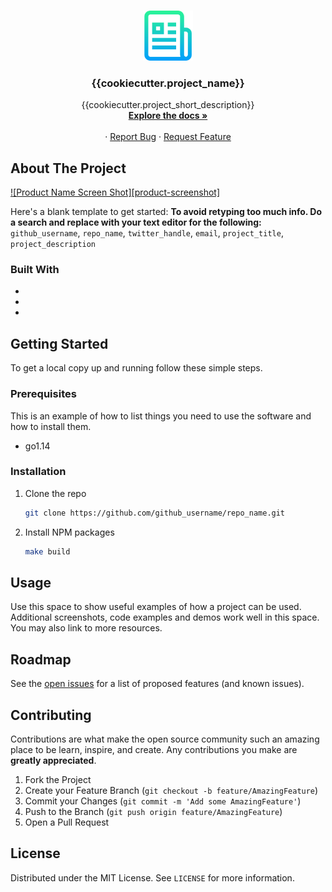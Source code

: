 <!-- PROJECT LOGO -->
<br />
<p align="center">
  <a href="https://github.com/{{cookiecutter.github_username}}/{{cookiecutter.project_name}}">
    <img src="images/logo.png" alt="Logo" width="80" height="80">
  </a>

  <h3 align="center">{{cookiecutter.project_name}}</h3>

  <p align="center">
    {{cookiecutter.project_short_description}}
    <br />
    <a href="https://github.com/{{cookiecutter.github_username}}/{{cookiecutter.project_name}}"><strong>Explore the docs »</strong></a>
    <br />
    <br />
    ·
    <a href="https://github.com//{{cookiecutter.github_username}}/{{cookiecutter.project_name}}"/issues">Report Bug</a>
    ·
    <a href="https://github.com/{{cookiecutter.github_username}}/{{cookiecutter.project_name}}/issues">Request Feature</a>
  </p>
</p>

<!-- ABOUT THE PROJECT -->

## About The Project

[![Product Name Screen Shot][product-screenshot]](https://example.com)

Here's a blank template to get started:
**To avoid retyping too much info. Do a search and replace with your text editor for the following:**
`github_username`, `repo_name`, `twitter_handle`, `email`, `project_title`, `project_description`

### Built With

- []()
- []()
- []()

## Getting Started

To get a local copy up and running follow these simple steps.

### Prerequisites

This is an example of how to list things you need to use the software and how to install them.

- go1.14

### Installation

1. Clone the repo
   ```sh
   git clone https://github.com/github_username/repo_name.git
   ```
2. Install NPM packages
   ```sh
   make build
   ```

<!-- USAGE EXAMPLES -->

## Usage

Use this space to show useful examples of how a project can be used. Additional screenshots, code examples and demos work well in this space. You may also link to more resources.

<!-- ROADMAP -->

## Roadmap

See the [open issues](https://github.com/github_username/repo_name/issues) for a list of proposed features (and known issues).

<!-- CONTRIBUTING -->

## Contributing

Contributions are what make the open source community such an amazing place to be learn, inspire, and create. Any contributions you make are **greatly appreciated**.

1. Fork the Project
2. Create your Feature Branch (`git checkout -b feature/AmazingFeature`)
3. Commit your Changes (`git commit -m 'Add some AmazingFeature'`)
4. Push to the Branch (`git push origin feature/AmazingFeature`)
5. Open a Pull Request

<!-- LICENSE -->

## License

Distributed under the MIT License. See `LICENSE` for more information.
